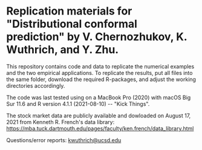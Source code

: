 # Replication materials for "Distributional conformal prediction" by V. Chernozhukov, K. Wuthrich, and Y. Zhu. 

This repository contains code and data to replicate the numerical examples and the two empirical applications. To replicate the results, put all files into the same folder, download the required R-packages, and adjust the working directories accordingly.

The code was last tested using on a MacBook Pro (2020) with macOS Big Sur 11.6 and R version 4.1.1 (2021-08-10) -- "Kick Things".

The stock market data are publicly available and dowloaded on August 17, 2021 from Kenneth R. French's data library: https://mba.tuck.dartmouth.edu/pages/faculty/ken.french/data_library.html

Questions/error reports: kwuthrich@ucsd.edu
